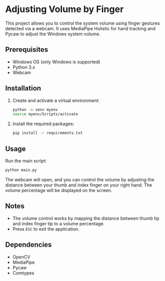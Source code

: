 # Adjusting Volume by Finger

This project allows you to control the system volume using finger gestures detected via a webcam. It uses MediaPipe Holistic for hand tracking and Pycaw to adjust the Windows system volume.

## Prerequisites

- Windows OS (only Windows is supported)
- Python 3.x
- Webcam

## Installation

1. Create and activate a virtual environment:
   ```bash
   python -m venv myenv
   source myenv/Scripts/activate 
   ```

2. Install the required packages:
   ```bash
   pip install -r requirements.txt
   ```

## Usage

Run the main script:
```bash
python main.py
```

The webcam will open, and you can control the volume by adjusting the distance between your thumb and index finger on your right hand. The volume percentage will be displayed on the screen.

## Notes

- The volume control works by mapping the distance between thumb tip and index finger tip to a volume percentage.
- Press `ESC` to exit the application.

## Dependencies

- OpenCV
- MediaPipe
- Pycaw
- Comtypes
